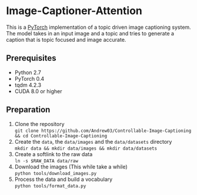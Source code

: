 # Image-Captioner-Attention

This is a [PyTorch](https://pytorch.org) implementation of a topic driven image captioning system.
The model takes in an input image and a topic and tries to generate a caption that is topic focused and image accurate.

## Prerequisites
* Python 2.7
* PyTorch 0.4
* tqdm 4.2.3
* CUDA 8.0 or higher

## Preparation
1. Clone the repository <br>
`git clone https://github.com/Andrew03/Controllable-Image-Captioning && cd Controllable-Image-Captioning`
2. Create the `data`, the `data/images` and the `data/datasets` directory <br>
`mkdir data && mkdir data/images && mkdir data/datasets`
3. Create a softlink to the raw data <br>
`ln -s $RAW_DATA data/raw`
4. Download the images (This while take a while) <br>
`python tools/download_images.py`
5. Process the data and build a vocabulary <br>
`python tools/format_data.py`
